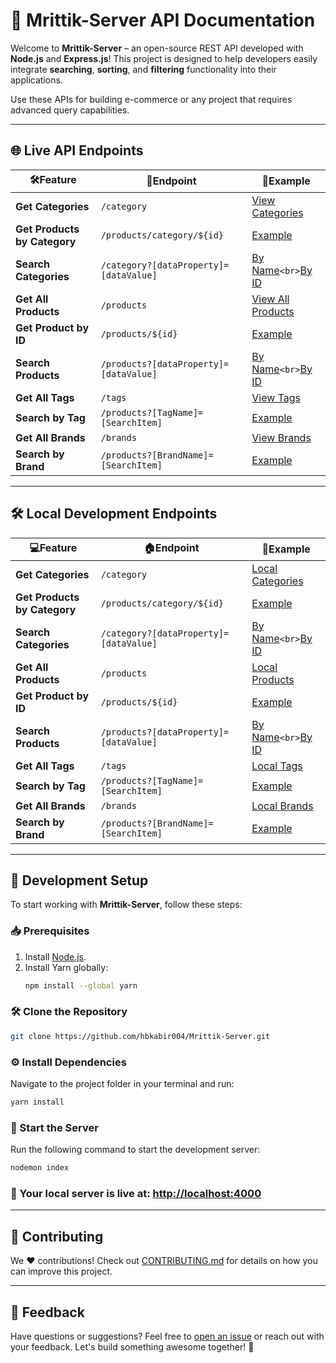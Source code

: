 
# 🚀 Mrittik-Server API Documentation

Welcome to **Mrittik-Server** – an open-source REST API developed with **Node.js** and **Express.js**!
This project is designed to help developers easily integrate **searching**, **sorting**, and **filtering** functionality into their applications.

Use these APIs for building e-commerce or any project that requires advanced query capabilities.

---

## 🌐 Live API Endpoints

| 🛠**Feature**                | 🔗**Endpoint**                     | 📌**Example**                                                                                                                    |
| ---------------------------------- | ---------------------------------------- | -------------------------------------------------------------------------------------------------------------------------------------- |
| **Get Categories**           | `/category`                            | [View Categories](https://mrittik-server.vercel.app/category)                                                                             |
| **Get Products by Category** | `/products/category/${id}`             | [Example](https://mrittik-server.vercel.app/products/category/1)                                                                          |
| **Search Categories**        | `/category?[dataProperty]=[dataValue]` | [By Name](https://mrittik-server.vercel.app/category?name=Furniture)`<br>`[By ID](https://mrittik-server.vercel.app/category?categoryID=3) |
| **Get All Products**         | `/products`                            | [View All Products](https://mrittik-server.vercel.app/products)                                                                           |
| **Get Product by ID**        | `/products/${id}`                      | [Example](https://mrittik-server.vercel.app/products/1)                                                                                   |
| **Search Products**          | `/products?[dataProperty]=[dataValue]` | [By Name](https://mrittik-server.vercel.app/products?name=Decor+Plant)`<br>`[By ID](https://mrittik-server.vercel.app/products?id=7)       |
| **Get All Tags**             | `/tags`                                | [View Tags](https://mrittik-server.vercel.app/tags)                                                                                       |
| **Search by Tag**            | `/products?[TagName]=[SearchItem]`     | [Example](https://mrittik-server.vercel.app/products?tag=a)                                                                               |
| **Get All Brands**           | `/brands`                              | [View Brands](https://mrittik-server.vercel.app/brands)                                                                                   |
| **Search by Brand**          | `/products?[BrandName]=[SearchItem]`   | [Example](https://mrittik-server.vercel.app/products?brand=a)                                                                             |

---

## 🛠 Local Development Endpoints

| 💻**Feature**                | 🏠**Endpoint**                     | 📌**Example**                                                                                            |
| ---------------------------------- | ---------------------------------------- | -------------------------------------------------------------------------------------------------------------- |
| **Get Categories**           | `/category`                            | [Local Categories](http://localhost:4000/category)                                                                |
| **Get Products by Category** | `/products/category/${id}`             | [Example](http://localhost:4000/products/category/1)                                                              |
| **Search Categories**        | `/category?[dataProperty]=[dataValue]` | [By Name](http://localhost:4000/category?name=Furniture)`<br>`[By ID](http://localhost:4000/category?categoryID=3) |
| **Get All Products**         | `/products`                            | [Local Products](http://localhost:4000/products)                                                                  |
| **Get Product by ID**        | `/products/${id}`                      | [Example](http://localhost:4000/products/1)                                                                       |
| **Search Products**          | `/products?[dataProperty]=[dataValue]` | [By Name](http://localhost:4000/products?name=Decor+Plant)`<br>`[By ID](http://localhost:4000/products?id=7)       |
| **Get All Tags**             | `/tags`                                | [Local Tags](http://localhost:4000/tags)                                                                          |
| **Search by Tag**            | `/products?[TagName]=[SearchItem]`     | [Example](http://localhost:4000/products?tag=a)                                                                   |
| **Get All Brands**           | `/brands`                              | [Local Brands](http://localhost:4000/brands)                                                                      |
| **Search by Brand**          | `/products?[BrandName]=[SearchItem]`   | [Example](http://localhost:4000/products?brand=a)                                                                 |

---

## 🔧 Development Setup

To start working with **Mrittik-Server**, follow these steps:

### 📥 Prerequisites

1. Install [Node.js](https://nodejs.org/en).
2. Install Yarn globally:
   ```bash
   npm install --global yarn
   ```

### 🛠 Clone the Repository

```bash
git clone https://github.com/hbkabir004/Mrittik-Server.git
```

### ⚙️ Install Dependencies

Navigate to the project folder in your terminal and run:


```bash
yarn install
```

### 🚀 Start the Server

Run the following command to start the development server:


```bash
nodemon index
```


### 🌟 Your local server is live at: [http://localhost:4000](http://localhost:4000)

---

## 🤝 Contributing

We ❤️ contributions!
Check out [CONTRIBUTING.md](https://github.com/hbkabir004/Mrittik-Server/blob/main/CONTRIBUTING.md) for details on how you can improve this project.

---

## 📢 Feedback

Have questions or suggestions?
Feel free to [open an issue](https://github.com/hbkabir004/Mrittik-Server/issues) or reach out with your feedback. Let's build something awesome together! 🌟

